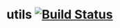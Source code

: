 # utils [![Build Status](https://travis-ci.org/c3sr/utils.svg?branch=master)](https://travis-ci.org/c3sr/utils)
